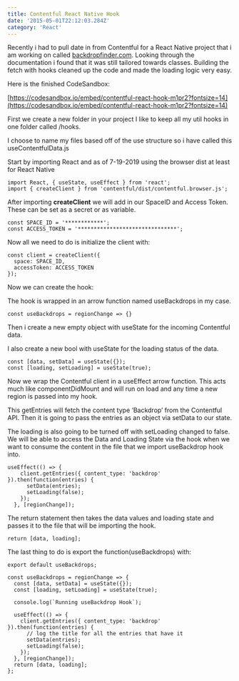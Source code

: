 ```yaml
---
title: Contentful React Native Hook
date: '2015-05-01T22:12:03.284Z'
category: 'React'
---
```


Recently i had to pull date in from Contentful for a React Native project that i am working on called [backdropfinder.com](http://backdropfinder.com). Looking through the documentation i found that it was still tailored towards classes. Building the fetch with hooks cleaned up the code and made the loading logic very easy.

Here is the finished CodeSandbox:

[https://codesandbox.io/embed/contentful-react-hook-m1pr2?fontsize=14](https://codesandbox.io/embed/contentful-react-hook-m1pr2?fontsize=14)

First we create a new folder in your project I like to keep all my util hooks in one folder called /hooks.

I choose to name my files based off of the use structure so i have called this useContentfulData.js

Start by importing React and as of 7-19-2019 using the browser dist at least for React Native

    import React, { useState, useEffect } from 'react';
    import { createClient } from 'contentful/dist/contentful.browser.js';

After importing **createClient** we will add in our SpaceID and Access Token. These can be set as a secret or as variable.

    const SPACE_ID = '************';
    const ACCESS_TOKEN = '*******************************';

Now all we need to do is initialize the client with:

    const client = createClient({
      space: SPACE_ID,
      accessToken: ACCESS_TOKEN
    });

Now we can create the hook:

The hook is wrapped in an arrow function named useBackdrops in my case.

    const useBackdrops = regionChange => {}

Then i create a new empty object with useState for the incoming Contentful data.

I also create a new bool with useState for the loading status of the data.

    const [data, setData] = useState({});
    const [loading, setLoading] = useState(true);

Now we wrap the Contentful client in a useEffect arrow function. This acts much like componentDidMount and will run on load and any time a new region is passed into my hook.

This getEntries will fetch the content type ‘Backdrop’ from the Contentful API. Then it is going to pass the entries as an object via setData to our state.

The loading is also going to be turned off with setLoading changed to false. We will be able to access the Data and Loading State via the hook when we want to consume the content in the file that we import useBackdrop hook into.

    useEffect(() => {
        client.getEntries({ content_type: 'backdrop' }).then(function(entries) {
          setData(entries);
          setLoading(false);
        });
      }, [regionChange]);

The return statement then takes the data values and loading state and passes it to the file that will be importing the hook.

    return [data, loading];

The last thing to do is export the function(useBackdrops) with:

    export default useBackdrops;

    const useBackdrops = regionChange => {
      const [data, setData] = useState({});
      const [loading, setLoading] = useState(true);

      console.log(`Running useBackdrop Hook`);

      useEffect(() => {
        client.getEntries({ content_type: 'backdrop' }).then(function(entries) {
          // log the title for all the entries that have it
          setData(entries);
          setLoading(false);
        });
      }, [regionChange]);
      return [data, loading];
    };
